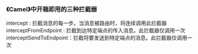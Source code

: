 ### 《Camel》中开箱即用的三种拦截器  
intercept : 拦截消息的每一步。当消息被路由时，将连续调用此拦截器  
interceptFromEndpoint : 拦截到达特定端点的传入消息。此拦截器仅调用一次  
interceptSendToEndpoint：拦截将要发送到特定端点的消息。此拦截器仅调用一次
